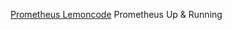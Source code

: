 [Prometheus Lemoncode](https://github.com/Lemoncode/bootcamp-devops-lemoncode/tree/master/06-monitoring/00-prometheus)
Prometheus Up & Running
